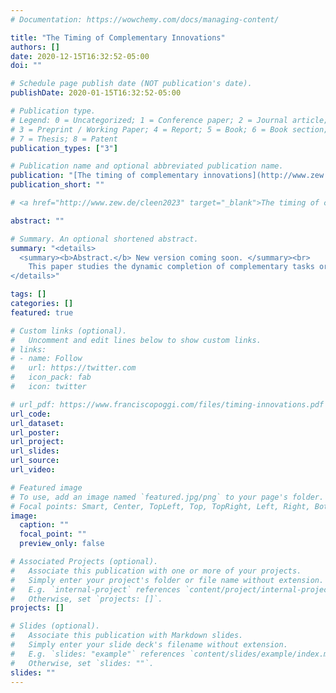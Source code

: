 ```yaml
---
# Documentation: https://wowchemy.com/docs/managing-content/

title: "The Timing of Complementary Innovations"
authors: []
date: 2020-12-15T16:32:52-05:00
doi: ""

# Schedule page publish date (NOT publication's date).
publishDate: 2020-01-15T16:32:52-05:00

# Publication type.
# Legend: 0 = Uncategorized; 1 = Conference paper; 2 = Journal article;
# 3 = Preprint / Working Paper; 4 = Report; 5 = Book; 6 = Book section;
# 7 = Thesis; 8 = Patent
publication_types: ["3"]

# Publication name and optional abbreviated publication name.
publication: "[The timing of complementary innovations](http://www.zew.de/cleen2023)"
publication_short: ""

# <a href="http://www.zew.de/cleen2023" target="_blank">The timing of complementary innovations </a>

abstract: ""

# Summary. An optional shortened abstract.
summary: "<details>
  <summary><b>Abstract.</b> New version coming soon. </summary><br>
    This paper studies the dynamic completion of complementary tasks or projects. At each point in time, resources are allocated to projects that are completed as breakthroughs. I solve the problem of efficient dynamic allocation of resources by showing that, for complements, the solution must satisfy a regret-free property. I apply these results to study the problem of innovation when there is uncertainty about the difficulty of innovations. In some cases, the solution involves completing the projects in sequence. In others, it is optimal to work on multiple projects simultaneously. I provide simple conditions that determine the efficient timing of project completion.
</details>"

tags: []
categories: []
featured: true

# Custom links (optional).
#   Uncomment and edit lines below to show custom links.
# links:
# - name: Follow
#   url: https://twitter.com
#   icon_pack: fab
#   icon: twitter

# url_pdf: https://www.franciscopoggi.com/files/timing-innovations.pdf
url_code:
url_dataset:
url_poster:
url_project:
url_slides:
url_source:
url_video:

# Featured image
# To use, add an image named `featured.jpg/png` to your page's folder. 
# Focal points: Smart, Center, TopLeft, Top, TopRight, Left, Right, BottomLeft, Bottom, BottomRight.
image:
  caption: ""
  focal_point: ""
  preview_only: false

# Associated Projects (optional).
#   Associate this publication with one or more of your projects.
#   Simply enter your project's folder or file name without extension.
#   E.g. `internal-project` references `content/project/internal-project/index.md`.
#   Otherwise, set `projects: []`.
projects: []

# Slides (optional).
#   Associate this publication with Markdown slides.
#   Simply enter your slide deck's filename without extension.
#   E.g. `slides: "example"` references `content/slides/example/index.md`.
#   Otherwise, set `slides: ""`.
slides: ""
---
```

